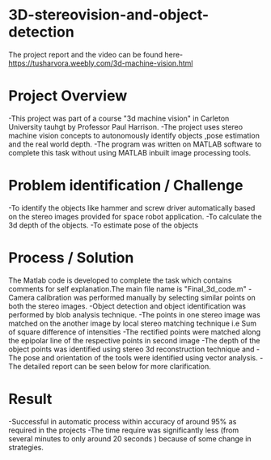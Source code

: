 # 3D-stereovision-and-object-detection
The project report and the video can be found here- https://tusharvora.weebly.com/3d-machine-vision.html
# Project Overview
-This project was part of  a course "3d machine vision" in Carleton University tauhgt by Professor Paul Harrison.
-The project uses stereo machine vision concepts to autonomously identify objects ,pose estimation and the real world depth.
-The program was written on MATLAB software to complete this task without using MATLAB inbuilt image processing tools.

# Problem identification / Challenge
-To identify the objects like hammer and screw driver automatically based on the stereo images provided for space robot application.
-To calculate the 3d depth of the objects.
-To estimate pose of the objects

# Process / Solution
The Matlab code is developed to complete the task which contains comments for self explanation.The main file name is "Final_3d_code.m"
-Camera calibration was performed manually by selecting similar points on both the stereo images.
-Object detection and object identification was performed by blob analysis technique.
-The points in one stereo image was matched on the another image by local stereo matching technique i.e Sum of square difference of intensities
-The rectified points were matched along the epipolar line of the respective points in second image 
-The depth of the object points was identified using stereo 3d reconstruction technique and
-The pose and orientation of the tools were identified using vector analysis.
-The detailed report can be seen below for more clarification.
 
# Result
-Successful in automatic process within accuracy of around 95% as required in the projects
-The time require was significantly less (from several minutes to only around 20 seconds ) because of some change in strategies.
